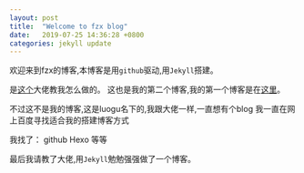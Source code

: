 ```yaml
---
layout: post
title:  "Welcome to fzx blog"
date:   2019-07-25 14:36:28 +0800
categories: jekyll update
---
```

欢迎来到fzx的博客,本博客是用`github`驱动,用`Jekyll`搭建。


是[这个]大佬教我怎么做的。
这也是我的第二个博客,我的第一个博客是在[这里]。


不过这不是我的博客,这是luogu名下的,我跟大佬一样,一直想有个blog
我一直在网上百度寻找适合我的搭建博客方式


我找了：
github
Hexo
等等


最后我请教了大佬,用`Jekyll`勉勉强强做了一个博客。


[这个]: https://bambusoideae.cn/
[这里]: https://www.luogu.org/space/show?uid=208653

